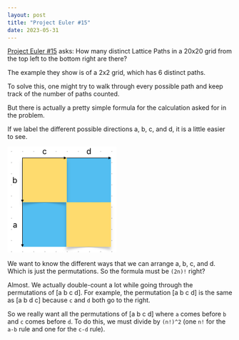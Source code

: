 ```yaml
---
layout: post
title: "Project Euler #15"
date: 2023-05-31
---
```

[Project Euler #15](https://projecteuler.net/problem=15) asks: How many distinct Lattice Paths in a 20x20 grid from
the top left to the bottom right are there?

The example they show is of a 2x2 grid, which has 6 distinct paths.

To solve this, one might try to walk through every possible path and keep track of the number of paths counted.

But there is actually a pretty simple formula for the calculation asked for in the problem.

If we label the different possible directions a, b, c, and d, it is a little easier to see.

![lattice.png](https://raw.githubusercontent.com/g-jensen/blog/main/assets/lattice.png)

We want to know the different ways that we can arrange a, b, c, and d. Which is just the permutations. So the formula
must be `(2n)!` right?

Almost. We actually double-count a lot while going through the permutations of [a b c d]. For example, the permutation
[a b c d] is the same as [a b d c] because `c` and `d` both go to the right.

So we really want all the permutations of [a b c d] where `a` comes before `b` and `c` comes before `d`. To do
this, we must divide by `(n!)^2` (one `n!` for the `a-b` rule and one for the `c-d` rule).
